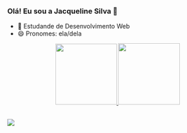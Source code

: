 ### Olá! Eu sou a Jacqueline Silva 👋

- 🌱 Estudande de Desenvolvimento Web
- 😄 Pronomes: ela/dela

<div align="center">
  <a href="https://github.com/Jacqueline-Silva">
  <img height="140em" src="https://github-readme-stats.vercel.app/api?username=Jacqueline-Silva&show_icons=true&theme=dracula&include_all_commits=true&count_private=true"/>
  <img height="141em" src="https://github-readme-stats.vercel.app/api/top-langs/?username=Jacqueline-Silva&layout=compact&langs_count=7&theme=dracula"/>
</div>

  ##

<div>

  <a href="https://www.linkedin.com/in/jacqueline-sxds/" target="_blank"><img src="https://img.shields.io/badge/-LinkedIn-%230077B5?style=for-the-badge&logo=linkedin&logoColor=white" target="_blank"></a> 
 
</div>

<!--
**Jacqueline-Silva/Jacqueline-Silva** is a ✨ _special_ ✨ repository because its `README.md` (this file) appears on your GitHub profile.

Here are some ideas to get you started:

- 👯 I’m looking to collaborate on ...
- 🤔 I’m looking for help with ...
- 💬 Ask me about ...
- 📫 How to reach me: ...
- ⚡ Fun fact: ...
-->
